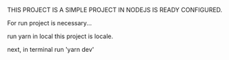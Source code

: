 THIS PROJECT IS A SIMPLE PROJECT IN NODEJS IS READY CONFIGURED.

For run project is necessary...

run yarn in local this project is locale.

next, in terminal run 'yarn dev'
